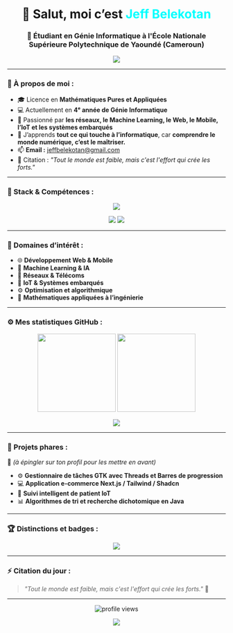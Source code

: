 <!--
  Profil GitHub Futuriste et Technologique – Zenbx 🚀
  Auteur : @Zenbx | Inspiré par la passion du code et de l’innovation
-->

<h1 align="center">👋 Salut, moi c’est <span style="color:#00FFFF;">Jeff Belekotan</span></h1>
<h3 align="center">🧠 Étudiant en Génie Informatique à l'École Nationale Supérieure Polytechnique de Yaoundé (Cameroun)</h3>

<p align="center">
  <img src="https://readme-typing-svg.herokuapp.com?font=Orbitron&size=25&duration=4000&color=00FFFF&center=true&vCenter=true&width=600&lines=Développeur+Futuriste+%26+Passionné;Explorateur+du+Machine+Learning+et+de+l'IoT;Amoureux+du+Code+et+de+l'Innovation" />
</p>

---

### 🚀 À propos de moi :
- 🎓 Licence en **Mathématiques Pures et Appliquées**
- 💻 Actuellement en **4ᵉ année de Génie Informatique**
- 🧩 Passionné par **les réseaux, le Machine Learning, le Web, le Mobile, l’IoT et les systèmes embarqués**
- 🌱 J’apprends **tout ce qui touche à l’informatique**, car **comprendre le monde numérique, c’est le maîtriser.**
- 📫 **Email :** [jeffbelekotan@gmail.com](mailto:jeffbelekotan@gmail.com)
- 💬 Citation : *"Tout le monde est faible, mais c'est l'effort qui crée les forts."*

---

### 🧠 Stack & Compétences :
<p align="center">
  <img src="https://skillicons.dev/icons?i=c,cpp,java,python,html,css,react,flutter,git,linux" />
</p>

<p align="center">
  <img src="https://img.shields.io/badge/Focus-Network%20Systems%20%26%20Machine%20Learning-blue?style=for-the-badge&logo=google-cloud" />
  <img src="https://img.shields.io/badge/Code%20Style-Futuristic%20%7C%20Clean-green?style=for-the-badge&logo=visualstudiocode" />
</p>

---

### 🔭 Domaines d’intérêt :
- 🌐 **Développement Web & Mobile**
- 🤖 **Machine Learning & IA**
- 📡 **Réseaux & Télécoms**
- 🔌 **IoT & Systèmes embarqués**
- ⚙️ **Optimisation et algorithmique**
- 🧮 **Mathématiques appliquées à l’ingénierie**

---

### ⚙️ Mes statistiques GitHub :
<p align="center">
  <img src="https://github-readme-stats.vercel.app/api?username=Zenbx&show_icons=true&theme=tokyonight&hide_border=true" height="180"/>
  <img src="https://github-readme-streak-stats.herokuapp.com/?user=Zenbx&theme=tokyonight&hide_border=true" height="180"/>
</p>

<p align="center">
  <img src="https://github-readme-stats.vercel.app/api/top-langs/?username=Zenbx&layout=compact&theme=tokyonight&hide_border=true" />
</p>

---

### 🧩 Projets phares :
🚧 *(à épingler sur ton profil pour les mettre en avant)*  
- ⚙️ **Gestionnaire de tâches GTK avec Threads et Barres de progression**  
- 💻 **Application e-commerce Next.js / Tailwind / Shadcn**  
- 🤖 **Suivi intelligent de patient IoT**  
- 📊 **Algorithmes de tri et recherche dichotomique en Java**

---

### 🏆 Distinctions et badges :
<p align="center">
  <img src="https://github-profile-trophy.vercel.app/?username=Zenbx&theme=darkhub&no-frame=true&margin-w=15" />
</p>

---

### ⚡ Citation du jour :
> *"Tout le monde est faible, mais c'est l'effort qui crée les forts."* 💫

---

<p align="center">
  <img src="https://komarev.com/ghpvc/?username=Zenbx&label=Visiteurs&color=00FFFF&style=flat-square" alt="profile views"/>
</p>

<p align="center">
  <img src="https://readme-typing-svg.herokuapp.com?font=Space+Mono&duration=4000&pause=1000&color=00FFFF&center=true&vCenter=true&width=600&lines=Merci+d'avoir+visité+mon+univers+numérique+🌌;À+bientôt+sur+mes+projets+!+🚀" />
</p>


<!--
**Zenbx/Zenbx** is a ✨ _special_ ✨ repository because its `README.md` (this file) appears on your GitHub profile.

Here are some ideas to get you started:

- 🔭 I’m currently working on ...
- 🌱 I’m currently learning ...
- 👯 I’m looking to collaborate on ...
- 🤔 I’m looking for help with ...
- 💬 Ask me about ...
- 📫 How to reach me: ...
- 😄 Pronouns: ...
- ⚡ Fun fact: ...
-->
